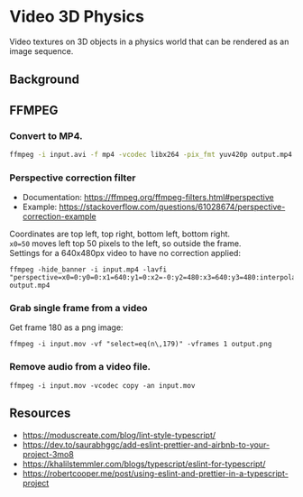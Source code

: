 # Video 3D Physics

Video textures on 3D objects in a physics world that can be rendered as an image sequence.

## Background

## FFMPEG

### Convert to MP4.

```bash
ffmpeg -i input.avi -f mp4 -vcodec libx264 -pix_fmt yuv420p output.mp4
```

### Perspective correction filter

* Documentation: https://ffmpeg.org/ffmpeg-filters.html#perspective
* Example: https://stackoverflow.com/questions/61028674/perspective-correction-example

Coordinates are top left, top right, bottom left, bottom right.<br>
`x0=50` moves left top 50 pixels to the left, so outside the frame.<br>
Settings for a 640x480px video to have no correction applied:

```
ffmpeg -hide_banner -i input.mp4 -lavfi "perspective=x0=0:y0=0:x1=640:y1=0:x2=-0:y2=480:x3=640:y3=480:interpolation=linear"  output.mp4
```

### Grab single frame from a video

Get frame 180 as a png image:

```
ffmpeg -i input.mov -vf "select=eq(n\,179)" -vframes 1 output.png
```

### Remove audio from a video file.

```
ffmpeg -i input.mov -vcodec copy -an input.mov
```

## Resources

* https://moduscreate.com/blog/lint-style-typescript/
* https://dev.to/saurabhggc/add-eslint-prettier-and-airbnb-to-your-project-3mo8
* https://khalilstemmler.com/blogs/typescript/eslint-for-typescript/
* https://robertcooper.me/post/using-eslint-and-prettier-in-a-typescript-project
